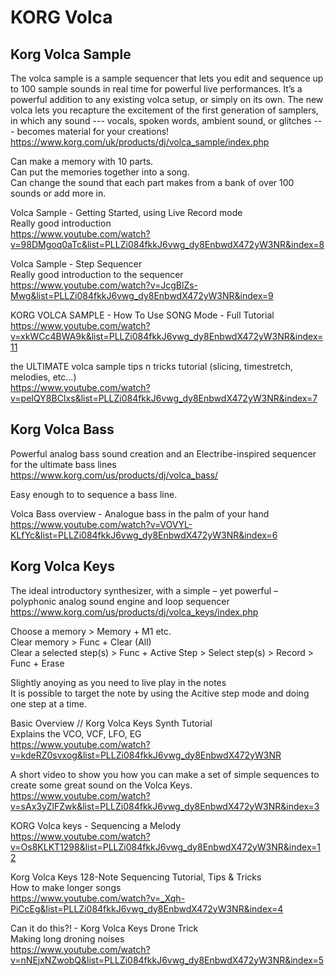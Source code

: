 # KORG Volca  
  
## Korg Volca Sample   
  
The volca sample is a sample sequencer that lets you edit and sequence up to 100 sample sounds in real time for powerful live performances. It’s a powerful addition to any existing volca setup, or simply on its own. The new volca lets you recapture the excitement of the first generation of samplers, in which any sound --- vocals, spoken words, ambient sound, or glitches --- becomes material for your creations!  
https://www.korg.com/uk/products/dj/volca_sample/index.php   
  
Can make a memory with 10 parts.    
Can put the memories together into a song.   
Can change the sound that each part makes from a bank of over 100 sounds or add more in.  
  
Volca Sample - Getting Started, using Live Record mode  
Really good introduction   
https://www.youtube.com/watch?v=98DMgoq0aTc&list=PLLZi084fkkJ6vwg_dy8EnbwdX472yW3NR&index=8   
  
Volca Sample - Step Sequencer  
Really good introduction to the sequencer   
https://www.youtube.com/watch?v=JcgBlZs-Mwg&list=PLLZi084fkkJ6vwg_dy8EnbwdX472yW3NR&index=9   
  
KORG VOLCA SAMPLE - How To Use SONG Mode - Full Tutorial  
https://www.youtube.com/watch?v=xkWCc4BWA9k&list=PLLZi084fkkJ6vwg_dy8EnbwdX472yW3NR&index=11  
  
the ULTIMATE volca sample tips n tricks tutorial (slicing, timestretch, melodies, etc...)  
https://www.youtube.com/watch?v=peIQY8BCIxs&list=PLLZi084fkkJ6vwg_dy8EnbwdX472yW3NR&index=7  
  
## Korg Volca Bass   
   
Powerful analog bass sound creation and an Electribe-inspired sequencer for the ultimate bass lines  
https://www.korg.com/us/products/dj/volca_bass/  
  
Easy enough to to sequence a bass line.   
  
Volca Bass overview - Analogue bass in the palm of your hand  
https://www.youtube.com/watch?v=VOVYL-KLfYc&list=PLLZi084fkkJ6vwg_dy8EnbwdX472yW3NR&index=6   
  
## Korg Volca Keys  

The ideal introductory synthesizer, with a simple – yet powerful – polyphonic analog sound engine and loop sequencer   
https://www.korg.com/us/products/dj/volca_keys/index.php  
  
Choose a memory > Memory + M1 etc.     
Clear memory > Func + Clear (All)    
Clear a selected step(s) > Func + Active Step > Select step(s) > Record > Func + Erase     
    
Slightly anoying as you need to live play in the notes     
It is possible to target the note by using the Acitive step mode and doing one step at a time.    
   
Basic Overview // Korg Volca Keys Synth Tutorial   
Explains the VCO, VCF, LFO, EG   
https://www.youtube.com/watch?v=kdeRZ0svxog&list=PLLZi084fkkJ6vwg_dy8EnbwdX472yW3NR    
  
A short video to show you how you can make a set of simple sequences to create some great sound on the Volca Keys.   
https://www.youtube.com/watch?v=sAx3yZlFZwk&list=PLLZi084fkkJ6vwg_dy8EnbwdX472yW3NR&index=3   
  
KORG Volca keys - Sequencing a Melody   
https://www.youtube.com/watch?v=Os8KLKT1298&list=PLLZi084fkkJ6vwg_dy8EnbwdX472yW3NR&index=12   
  
Korg Volca Keys 128-Note Sequencing Tutorial, Tips & Tricks  
How to make longer songs  
https://www.youtube.com/watch?v=_Xqh-PiCcEg&list=PLLZi084fkkJ6vwg_dy8EnbwdX472yW3NR&index=4   
  
Can it do this?! - Korg Volca Keys Drone Trick   
Making long droning noises   
https://www.youtube.com/watch?v=nNEjxNZwobQ&list=PLLZi084fkkJ6vwg_dy8EnbwdX472yW3NR&index=5   
  


 

